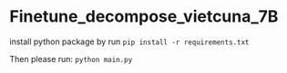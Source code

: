 # Finetune_decompose_vietcuna_7B

install python package by run `pip install -r requirements.txt`

Then please run: `python main.py`

